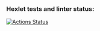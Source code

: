 ### Hexlet tests and linter status:
[![Actions Status](https://github.com/mortalpjero/frontend-project-12/actions/workflows/hexlet-check.yml/badge.svg)](https://github.com/mortalpjero/frontend-project-12/actions)